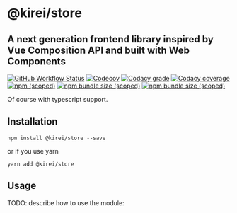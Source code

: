 # @kirei/store
## A next generation frontend library inspired by Vue Composition API and built with Web Components
[![GitHub Workflow Status](https://img.shields.io/github/workflow/status/ifaxity/kirei/Tests?style=for-the-badge&logo=github)](https://github.com/iFaxity/kirei/actions)
[![Codecov](https://img.shields.io/codecov/c/github/ifaxity/kirei?style=for-the-badge&logo=codecov)](https://codecov.io/gh/iFaxity/kirei)
[![Codacy grade](https://img.shields.io/codacy/grade/dbdf69a34ba64733ace9d8aa204248ab?style=for-the-badge&logo=codacy)](https://app.codacy.com/manual/iFaxity/kirei/dashboard)
[![Codacy coverage](https://img.shields.io/codacy/coverage/dbdf69a34ba64733ace9d8aa204248ab?style=for-the-badge&logo=codacy)](https://app.codacy.com/manual/iFaxity/kirei/dashboard)
[![npm (scoped)](https://img.shields.io/npm/v/@kirei/store?style=for-the-badge&logo=npm)](https://npmjs.org/package/@kirei/store)
[![npm bundle size (scoped)](https://img.shields.io/bundlephobia/min/@kirei/store?label=Bundle%20size&style=for-the-badge)](https://npmjs.org/package/@kirei/store)
[![npm bundle size (scoped)](https://img.shields.io/bundlephobia/minzip/@kirei/store?label=Bundle%20size%20%28gzip%29&style=for-the-badge)](https://npmjs.org/package/@kirei/store)

Of course with typescript support.

## Installation
`npm install @kirei/store --save`

or if you use yarn

`yarn add @kirei/store`

## Usage
TODO: describe how to use the module:
